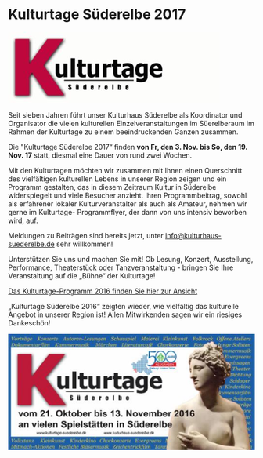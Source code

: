 # Kulturtage Süderelbe 2017

![](resources/_wsb_432x142_Kulturtage+Kopie.jpg)

Seit sieben Jahren führt unser Kulturhaus Süderelbe als Koordinator und
Organisator die vielen kulturellen Einzelveranstaltungen im Süerelberaum
im Rahmen der Kulturtage zu einem beeindruckenden Ganzen zusammen.

Die "Kulturtage Süderelbe 2017“ finden 
**von Fr, den 3. Nov. bis So, den 19. Nov. 17** 
statt, diesmal eine Dauer von rund zwei Wochen.

Mit den Kulturtagen möchten wir zusammen mit Ihnen einen Querschnitt des
vielfältigen kulturellen Lebens in unserer Region zeigen und ein
Programm gestalten, das in diesem Zeitraum Kultur in Süderelbe
widerspiegelt und viele Besucher anzieht. Ihren Programmbeitrag, sowohl
als erfahrener lokaler Kulturveranstalter als auch als Amateur, nehmen
wir gerne im Kulturtage- Programmflyer, der dann von uns intensiv
beworben wird, auf.

Meldungen zu Beiträgen sind bereits jetzt, unter
<info@kulturhaus-suederelbe.de> sehr willkommen!

Unterstützen Sie uns und machen Sie mit! Ob Lesung, Konzert,
Ausstellung, Performance, Theaterstück oder Tanzveranstaltung - bringen
Sie Ihre Veranstaltung auf die „Bühne“ der Kulturtage!

[Das Kulturtage-Programm 2016 finden Sie hier zur
Ansicht](resources/Flyer+Kulturtage_011116.pdf)

„Kulturtage Süderelbe 2016“ zeigten wieder, wie vielfältig das
kulturelle Angebot in unserer Region ist! Allen Mitwirkenden sagen wir
ein riesiges Dankeschön!

![](resources/_wsb_511x239_Kulturtage_2016.jpg)
